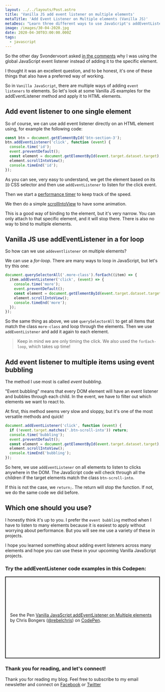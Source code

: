 ```yaml
---
layout: ../../layouts/Post.astro
title: 'Vanilla JS add event listener on multiple elements'
metaTitle: 'Add Event Listener on Multiple elements (Vanilla JS)'
metaDesc: "Learn three different ways to use JavaScript's addEventListener for multiple HTML elements in."
image: /images/30-04-2020.jpg
date: 2020-04-30T03:00:00.000Z
tags:
  - javascript
---
```


So the other day Svondervoort asked [in the comments](https://daily-dev-tips.com/posts/animated-hamburger-side-menu/#heading-2-comments-on-this-page) why I was using the global JavaScript event listener instead of adding it to the specific element.

I thought it was an excellent question, and to be honest, it's one of these things that also have a preferred way of working.

So in `Vanilla JavaScript`, there are multiple ways of adding `event listeners` to elements. So let's look at some Vanilla JS examples for the addEventListener method and apply it to HTML elements.

## Add event listener to one single element

So of course, we can use add event listener directly on an HTML element using, for example the following code:

```js
const btn = document.getElementById('btn-section-3');
btn.addEventListener('click', function (event) {
  console.time('id');
  event.preventDefault();
  const element = document.getElementById(event.target.dataset.target);
  element.scrollIntoView();
  console.timeEnd('id');
});
```

As you can see, very easy to understand, we get the element based on its `ID` CSS selector and then use `addEventListener` to listen for the click event.

Then we start a [performance timer](https://daily-dev-tips.com/posts/vanilla-javascript-timing-functions/) to keep track of the speed.

We then do a simple [scrollIntoView](https://daily-dev-tips.com/posts/vanilla-javascript-element-scrollintoview/) to have some animation.

This is a good way of binding to the element, but it's very narrow. You can only attach to that specific element, and it will stop there. There is also no way to bind to multiple elements.

## Vanilla JS use addEventListener in a for loop

So how can we use `addeventlistener` on multiple elements?

We can use a _for-loop_. There are many ways to loop in JavaScript, but let's try this one:

```js
document.querySelectorAll('.more-class').forEach((item) => {
  item.addEventListener('click', (event) => {
    console.time('more');
    event.preventDefault();
    const element = document.getElementById(event.target.dataset.target);
    element.scrollIntoView();
    console.timeEnd('more');
  });
});
```

So the same thing as above, we use `querySelectorAll` to get all items that match the class `more-class` and loop through the elements. Then we use `addEventListener` and add it again to each element.

> Keep in mind we are only timing the click. We also used the `forEach-loop`, which takes up time!

## Add event listener to multiple items using event bubbling

The method I use most is called _event bubbling_.

"Event bubbling" means that every DOM element will have an event listener and bubbles through each child. In the event, we have to filter out which elements we want to react to.

At first, this method seems very slow and sloppy, but it's one of the most versatile methods and quick!

```js
document.addEventListener('click', function (event) {
  if (!event.target.matches('.btn-scroll-into')) return;
  console.time('bubbling');
  event.preventDefault();
  const element = document.getElementById(event.target.dataset.target);
  element.scrollIntoView();
  console.timeEnd('bubbling');
});
```

So here, we use `addEventListener` on all elements to listen to clicks anywhere in the DOM. The JavaScript code will check through all the children if the target elements match the class `btn-scroll-into`.

If this is not the case, we `return;`. The return will stop the function.
If not, we do the same code we did before.

## Which one should you use?

I honestly think it's up to you. I prefer the `event bubbling` method when I have to listen to many elements because it is easiest to apply without worrying about performance. But you will see me use a variety of these in projects.

I hope you learned something about adding event listeners across many elements and hope you can use these in your upcoming Vanilla JavaScript projects.

### Try the addEventListener code examples in this Codepen:

<p class="codepen" data-height="265" data-theme-id="dark" data-default-tab="js,result" data-user="rebelchris" data-slug-hash="jObLOqw" style="height: 265px; box-sizing: border-box; display: flex; align-items: center; justify-content: center; border: 2px solid; margin: 1em 0; padding: 1em;" data-pen-title="Vanilla JavaScript event listener on Multiple elements">
  <span>See the Pen <a href="https://codepen.io/rebelchris/pen/jObLOqw">
  Vanilla JavaScript addEventListener on Multiple elements</a> by Chris Bongers (<a href="https://codepen.io/rebelchris">@rebelchris</a>)
  on <a href="https://codepen.io">CodePen</a>.</span>
</p>
<script async src="https://static.codepen.io/assets/embed/ei.js"></script>

### Thank you for reading, and let's connect!

Thank you for reading my blog. Feel free to subscribe to my email newsletter and connect on [Facebook](https://www.facebook.com/DailyDevTipsBlog) or [Twitter](https://twitter.com/DailyDevTips1)
